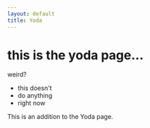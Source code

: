 ```yaml
---
layout: default
title: Yoda
---
```

# this is the yoda page...

weird? 

* this doesn't
* do anything
* right now

This is an addition to the Yoda page.
